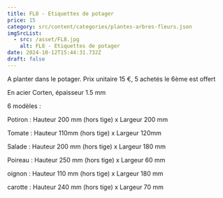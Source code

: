 ```yaml
---
title: FL8 - Etiquettes de potager
price: 15
category: src/content/categories/plantes-arbres-fleurs.json
imgSrcList:
  - src: /asset/FL8.jpg
    alt: FL8 - Etiquettes de potager
date: 2024-10-12T15:44:31.732Z
draft: false
---
```


A planter dans le potager. Prix unitaire 15 €, 5 achetés le 6ème est offert

En acier Corten, épaisseur 1.5 mm

6 modèles :

Potiron : Hauteur 200 mm (hors tige) x Largeur 200 mm

Tomate : Hauteur 110mm (hors tige) x Largeur 120mm

Salade : Hauteur 200 mm (hors tige) x Largeur 180 mm

Poireau : Hauteur 250 mm (hors tige) x Largeur 60 mm

oignon  : Hauteur 110 mm (hors tige) x Largeur 180 mm

carotte : Hauteur 240 mm (hors tige) x Largeur 70 mm
